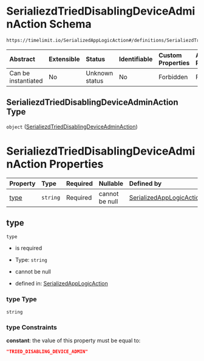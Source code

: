 # SerialiezdTriedDisablingDeviceAdminAction Schema

```txt
https://timelimit.io/SerializedAppLogicAction#/definitions/SerialiezdTriedDisablingDeviceAdminAction
```

| Abstract            | Extensible | Status         | Identifiable | Custom Properties | Additional Properties | Access Restrictions | Defined In                                                                                            |
| :------------------ | :--------- | :------------- | :----------- | :---------------- | :-------------------- | :------------------ | :---------------------------------------------------------------------------------------------------- |
| Can be instantiated | No         | Unknown status | No           | Forbidden         | Forbidden             | none                | [SerializedAppLogicAction.schema.json\*](SerializedAppLogicAction.schema.json "open original schema") |

## SerialiezdTriedDisablingDeviceAdminAction Type

`object` ([SerialiezdTriedDisablingDeviceAdminAction](serializedapplogicaction-definitions-serialiezdtrieddisablingdeviceadminaction.md))

# SerialiezdTriedDisablingDeviceAdminAction Properties

| Property      | Type     | Required | Nullable       | Defined by                                                                                                                                                                                                                                           |
| :------------ | :------- | :------- | :------------- | :--------------------------------------------------------------------------------------------------------------------------------------------------------------------------------------------------------------------------------------------------- |
| [type](#type) | `string` | Required | cannot be null | [SerializedAppLogicAction](serializedapplogicaction-definitions-serialiezdtrieddisablingdeviceadminaction-properties-type.md "https://timelimit.io/SerializedAppLogicAction#/definitions/SerialiezdTriedDisablingDeviceAdminAction/properties/type") |

## type

`type`

- is required

- Type: `string`

- cannot be null

- defined in: [SerializedAppLogicAction](serializedapplogicaction-definitions-serialiezdtrieddisablingdeviceadminaction-properties-type.md "https://timelimit.io/SerializedAppLogicAction#/definitions/SerialiezdTriedDisablingDeviceAdminAction/properties/type")

### type Type

`string`

### type Constraints

**constant**: the value of this property must be equal to:

```json
"TRIED_DISABLING_DEVICE_ADMIN"
```
